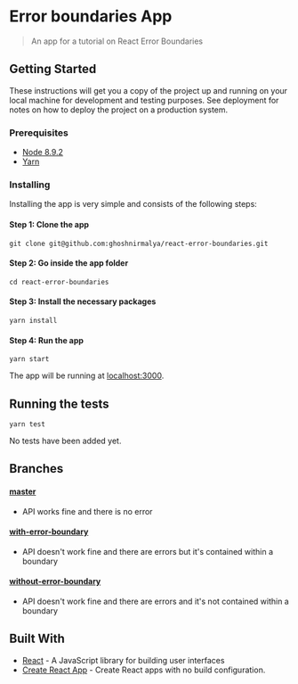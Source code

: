 # Error boundaries App
> An app for a tutorial on React Error Boundaries

## Getting Started

These instructions will get you a copy of the project up and running on your local machine for development and testing purposes. See deployment for notes on how to deploy the project on a production system.

### Prerequisites
- [Node 8.9.2](https://nodejs.org/en/)
- [Yarn](https://yarnpkg.com/en/docs/install)

### Installing

Installing the app is very simple and consists of the following steps:

#### Step 1: Clone the app
```
git clone git@github.com:ghoshnirmalya/react-error-boundaries.git
```

#### Step 2: Go inside the app folder

```
cd react-error-boundaries
```

#### Step 3: Install the necessary packages

```
yarn install
```

#### Step 4: Run the app

```
yarn start
```
The app will be running at [localhost:3000](http://localhost:3000/).

## Running the tests

```
yarn test
```
No tests have been added yet.

## Branches
#### [master](https://github.com/ghoshnirmalya/react-error-boundaries/tree/master)
- API works fine and there is no error

#### [with-error-boundary](https://github.com/ghoshnirmalya/react-error-boundaries/tree/with-error-boundary)
- API doesn't work fine and there are errors but it's contained within a boundary

#### [without-error-boundary](https://github.com/ghoshnirmalya/react-error-boundaries/tree/without-error-boundary)
- API doesn't work fine and there are errors and it's not contained within a boundary

## Built With

* [React](https://facebook.github.io/react/) - A JavaScript library for building user interfaces
* [Create React App](https://github.com/facebookincubator/create-react-app/) - Create React apps with no build configuration.
